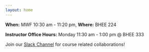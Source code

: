 ```yaml
---
layout: home
---
```

<b>When:</b> MWF 10:30 am - 11:20 pm, <b>Where:</b> BHEE 224

<b>Instructor Office Hours:</b>  Monday 11:30 am - 1:00 pm @ BHEE 333

Join our [Slack Channel](https://join.slack.com/t/purs3-hss/shared_invite/zt-21o2gh6yq-wW9qhT1HngG0B1UvqB6MQw) for course related collaborations!